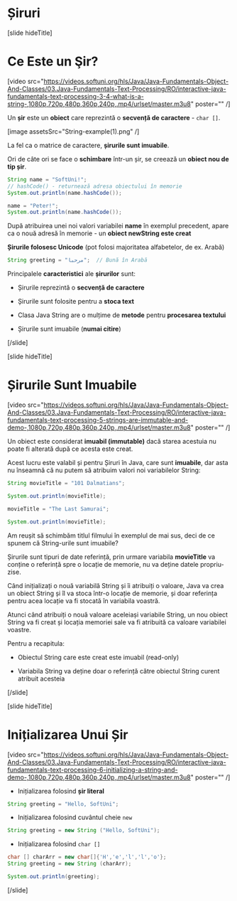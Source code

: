 # Șiruri

[slide hideTitle]
# Ce Este un Şir?

[video src="https://videos.softuni.org/hls/Java/Java-Fundamentals-Object-And-Classes/03.Java-Fundamentals-Text-Processing/RO/interactive-java-fundamentals-text-processing-3-4-what-is-a-string-,1080p,720p,480p,360p,240p,.mp4/urlset/master.m3u8" poster="" /]

Un **șir** este un **obiect** care reprezintă o **secvență de caractere** - `char []`.

[image assetsSrc="String-example(1).png" /]

La fel ca o matrice de caractere, **șirurile sunt imuabile**.

Ori de câte ori se face o **schimbare** într-un șir, se creează un **obiect nou de tip șir**. 

```java live
String name = "SoftUni!";
// hashCode() - returnează adresa obiectului în memorie
System.out.println(name.hashCode());

name = "Peter!";
System.out.println(name.hashCode());
```

După atribuirea unei noi valori variabilei **name** în exemplul precedent, apare ca o nouă adresă în memorie - un **obiect newString este creat**



**Șirurile folosesc Unicode** (pot folosi majoritatea alfabetelor, de ex. Arabă) 

```java 
String greeting = "مرحبا";  // Bună în Arabă
```

Principalele **caracteristici** ale **șirurilor** sunt:

- Șirurile reprezintă o **secvență de caractere**

- Șirurile sunt folosite pentru a **stoca text**

- Clasa Java String are o mulțime de **metode** pentru **procesarea textului**

- Șirurile sunt imuabile (**numai citire**)


[/slide]

[slide hideTitle]

# Șirurile Sunt Imuabile

[video src="https://videos.softuni.org/hls/Java/Java-Fundamentals-Object-And-Classes/03.Java-Fundamentals-Text-Processing/RO/interactive-java-fundamentals-text-processing-5-strings-are-immutable-and-demo-,1080p,720p,480p,360p,240p,.mp4/urlset/master.m3u8" poster="" /]

Un obiect este considerat **imuabil (immutable)** dacă starea acestuia nu poate fi alterată după ce acesta este creat.

Acest lucru este valabil și pentru Șiruri în Java, care sunt **imuabile**, dar asta nu înseamnă că nu putem să atribuim valori noi variabilelor String:

```java live
String movieTitle = "101 Dalmatians";

System.out.println(movieTitle);

movieTitle = "The Last Samurai";

System.out.println(movieTitle);
```

Am reușit să schimbăm titlul filmului în exemplul de mai sus, deci de ce spunem că String-urile sunt imuabile?

Șirurile sunt tipuri de date referință, prin urmare variabila **movieTitle** va conține o referință spre o locație de memorie, nu va deține datele propriu-zise.

Când inițializați o nouă variabilă String și îi atribuiți o valoare, Java va crea un obiect String și îl va stoca într-o locație de memorie, și doar referința pentru acea locație va fi stocată în variabila voastră.

Atunci când atribuiți o nouă valoare aceleiași variabile String, un nou obiect String va fi creat și locația memoriei sale va fi atribuită ca valoare variabilei voastre.

Pentru a recapitula:

- Obiectul String care este creat este imuabil (read-only)

- Variabila String va deține doar o referință către obiectul String curent atribuit acesteia



[/slide]

[slide hideTitle]
# Inițializarea Unui Șir

[video src="https://videos.softuni.org/hls/Java/Java-Fundamentals-Object-And-Classes/03.Java-Fundamentals-Text-Processing/RO/interactive-java-fundamentals-text-processing-6-initializing-a-string-and-demo-,1080p,720p,480p,360p,240p,.mp4/urlset/master.m3u8" poster="" /]

- Inițializarea folosind **șir literal**

```java
String greeting = "Hello, SoftUni";
```

- Inițializarea folosind cuvântul cheie `new`

```java 
String greeting = new String ("Hello, SoftUni");
```

- Inițializarea folosind `char []`

```java live
char [] charArr = new char[]{'H','e','l','l','o'};
String greeting = new String (charArr);

System.out.println(greeting);
```

[/slide]
